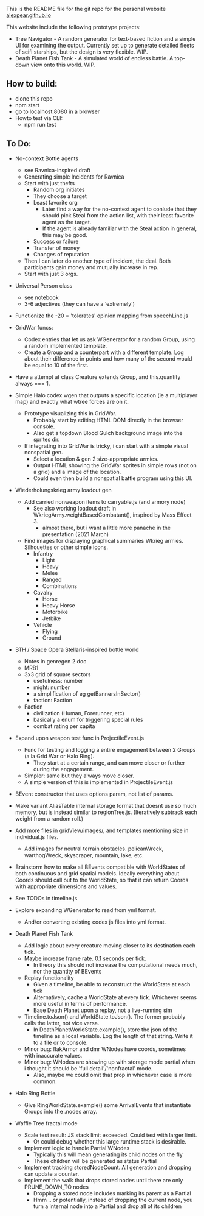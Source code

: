 This is the README file for the git repo for the personal website [alexpear.github.io](https://alexpear.github.io)

This website include the following prototype projects:
- Tree Navigator - A random generator for text-based fiction and a simple UI for examining the output. Currently set up to generate detailed fleets of scifi starships, but the design is very flexible. WIP.
- Death Planet Fish Tank - A simulated world of endless battle. A top-down view onto this world. WIP.

## How to build:
- clone this repo
- npm start
- go to localhost:8080 in a browser
- Howto test via CLI:
  - npm run test

## To Do:
- No-context Bottle agents
  - see Ravnica-inspired draft
  - Generating simple Incidents for Ravnica 
  - Start with just thefts
    - Random org initiates
    - They choose a target
    - Least favorite org 
      - Later find a way for the no-context agent to conlude that they should pick Steal from the action list, with their least favorite agent as the target.
      - If the agent is already familiar with the Steal action in general, this may be good.
    - Success or failure
    - Transfer of money
    - Changes of reputation
  - Then I can later do another type of incident, the deal. Both participants gain money and mutually increase in rep. 
  - Start with just 3 orgs. 

- Universal Person class
  - see notebook
  - 3-6 adjectives (they can have a 'extremely')

- Functionize the -20 = 'tolerates' opinion mapping from speechLine.js

- GridWar funcs:
  - Codex entries that let us ask WGenerator for a random Group, using a random implemented template.
  - Create a Group and a counterpart with a different template. Log about their difference in points and how many of the second would be equal to 10 of the first.

- Have a attempt at class Creature extends Group, and this.quantity always === 1.

- Simple Halo codex wgen that outputs a specific location (ie a multiplayer map) and exactly what wtree forces are on it.
  - Prototype visualizing this in GridWar.
    - Probably start by editing HTML DOM directly in the browser console.
    - Also get a topdown Blood Gulch background image into the sprites dir.
  - If integrating into GridWar is tricky, i can start with a simple visual nonspatial gen.
    - Select a location & gen 2 size-appropriate armies.
    - Output HTML showing the GridWar sprites in simple rows (not on a grid) and a image of the location.
    - Could even then build a nonspatial battle program using this UI.

- Wiederholungskrieg army loadout gen
  - Add carried nonweapon items to carryable.js (and armory node)
    - See also working loadout draft in WkriegArmy.weightBasedCombatant(), inspired by Mass Effect 3.
      - almost there, but i want a little more panache in the presentation (2021 March)
  - Find images for displaying graphical summaries Wkrieg armies. Silhouettes or other simple icons.
    - Infantry
      - Light
      - Heavy
      - Melee
      - Ranged
      - Combinations
    - Cavalry
      - Horse
      - Heavy Horse
      - Motorbike
      - Jetbike
    - Vehicle
      - Flying
      - Ground

- BTH / Space Opera Stellaris-inspired bottle world
  - Notes in genregen 2 doc
  - MRB1
  - 3x3 grid of square sectors
    - usefulness: number
    - might: number
    - a simplification of eg getBannersInSector()
    - faction: Faction
  - Faction
    - civilization (Human, Forerunner, etc)
    - basically a enum for triggering special rules
    - combat rating per capita

- Expand upon weapon test func in ProjectileEvent.js
  - Func for testing and logging a entire engagement between 2 Groups (a la Grid War or Halo Ring).
    - They start at a certain range, and can move closer or further during the engagement.
  - Simpler: same but they always move closer.
  - A simple version of this is implemented in ProjectileEvent.js

- BEvent constructor that uses options param, not list of params.

- Make variant AliasTable internal storage format that doesnt use so much memory, but is instead similar to regionTree.js. (Iteratively subtrack each weight from a random roll.)

- Add more files in gridView/images/, and templates mentioning size in individual.js files. 
  - Add images for neutral terrain obstacles. pelicanWreck, warthogWreck, skyscraper, mountain, lake, etc.

- Brainstorm how to make all BEvents compatible with WorldStates of both continuous and grid spatial models. Ideally everything about Coords should call out to the WorldState, so that it can return Coords with appropriate dimensions and values.

- See TODOs in timeline.js

- Explore expanding WGenerator to read from yml format.
  - And/or converting existing codex js files into yml format.

- Death Planet Fish Tank
  - Add logic about every creature moving closer to its destination each tick.
  - Maybe increase frame rate. 0.1 seconds per tick.
    - In theory this should not increase the computational needs much, nor the quantity of BEvents
  - Replay functionality
    - Given a timeline, be able to reconstruct the WorldState at each tick
    - Alternatively, cache a WorldState at every tick. Whichever seems more useful in terms of performance.
    - Base Death Planet upon a replay, not a live-running sim
  - Timeline.toJson() and WorldState.toJson(). The former probably calls the latter, not vice versa.
    - In DeathPlanetWorldState.example(), store the json of the timeline as a local variable. Log the length of that string. Write it to a file or to console.
  - Minor bug: flakArmor and dmr WNodes have coords, sometimes with inaccurate values.
  - Minor bug: WNodes are showing up with storage mode partial when i thought it should be 'full detail'/'nonfractal' mode.
    - Also, maybe we could omit that prop in whichever case is more common.

- Halo Ring Bottle
  - Give RingWorldState.example() some ArrivalEvents that instantiate Groups into the .nodes array.

- Waffle Tree fractal mode
  - Scale test result: JS stack limit exceeded. Could test with larger limit.
    - Or could debug whether this large runtime stack is desirable.
  - Implement logic to handle Partial WNodes
    - Typically this will mean generating its child nodes on the fly
    - These children will be generated as status Partial
  - Implement tracking storedNodeCount. All generation and dropping can update a counter.
  - Implement the walk that drops stored nodes until there are only PRUNE_DOWN_TO nodes
    - Dropping a stored node includes marking its parent as a Partial
    - Hmm .. or potentially, instead of dropping the current node, you turn a internal node into a Partial and drop all of its children
